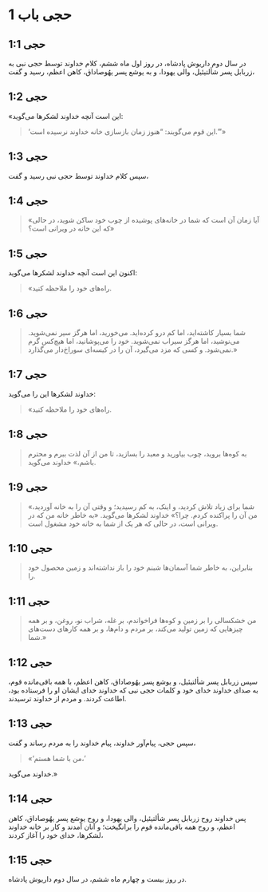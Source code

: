 # حجی باب 1

## حجی 1:1

در سال دوم داریوش پادشاه، در روز اول ماه ششم، کلام خداوند توسط حجی نبی به زربابل پسر شألتیئیل، والی یهودا، و به یوشع پسر یهُوصاداق، کاهن اعظم، رسید و گفت،

## حجی 1:2

«این است آنچه خداوند لشکرها می‌گوید:

> ‘این قوم می‌گویند: “هنوز زمان بازسازی خانه خداوند نرسیده است.”’»

## حجی 1:3

سپس کلام خداوند توسط حجی نبی رسید و گفت،

## حجی 1:4

> «آیا زمان آن است که شما در خانه‌های پوشیده از چوب خود ساکن شوید،
> در حالی که این خانه در ویرانی است؟»

## حجی 1:5

اکنون این است آنچه خداوند لشکرها می‌گوید:

> «راه‌های خود را ملاحظه کنید.

## حجی 1:6

> شما بسیار کاشته‌اید، اما کم درو کرده‌اید.
> می‌خورید، اما هرگز سیر نمی‌شوید.
> می‌نوشید، اما هرگز سیراب نمی‌شوید.
> خود را می‌پوشانید، اما هیچ‌کس گرم نمی‌شود.
> و کسی که مزد می‌گیرد، آن را در کیسه‌ای سوراخ‌دار می‌گذارد.»

## حجی 1:7

خداوند لشکرها این را می‌گوید:

> «راه‌های خود را ملاحظه کنید.

## حجی 1:8

> به کوه‌ها بروید، چوب بیاورید و معبد را بسازید،
> تا من از آن لذت ببرم و محترم باشم،» خداوند می‌گوید.

## حجی 1:9

> «شما برای زیاد تلاش کردید، و اینک، به کم رسیدید؛
> و وقتی آن را به خانه آوردید، من آن را پراکنده کردم.
> چرا؟» خداوند لشکرها می‌گوید.
> «به خاطر خانه من که در ویرانی است،
> در حالی که هر یک از شما به خانه خود مشغول است.

## حجی 1:10

> بنابراین، به خاطر شما آسمان‌ها شبنم خود را باز نداشته‌اند
> و زمین محصول خود را.

## حجی 1:11

> من خشکسالی را بر زمین و کوه‌ها فراخواندم،
> بر غله، شراب نو، روغن،
> و بر همه چیزهایی که زمین تولید می‌کند، بر مردم و دام‌ها،
> و بر همه کارهای دست‌های شما.»

## حجی 1:12

سپس زربابل پسر شألتیئیل، و یوشع پسر یهُوصاداق، کاهن اعظم، با همه باقی‌مانده قوم، به صدای خداوند خدای خود و کلمات حجی نبی که خداوند خدای ایشان او را فرستاده بود، اطاعت کردند. و مردم از خداوند ترسیدند.

## حجی 1:13

سپس حجی، پیام‌آور خداوند، پیام خداوند را به مردم رساند و گفت،

> «‘من با شما هستم،’

خداوند می‌گوید.»

## حجی 1:14

پس خداوند روح زربابل پسر شألتیئیل، والی یهودا، و روح یوشع پسر یهُوصاداق، کاهن اعظم، و روح همه باقی‌مانده قوم را برانگیخت؛ و آنان آمدند و کار بر خانه خداوند لشکرها، خدای خود را آغاز کردند،

## حجی 1:15

در روز بیست و چهارم ماه ششم، در سال دوم داریوش پادشاه.
